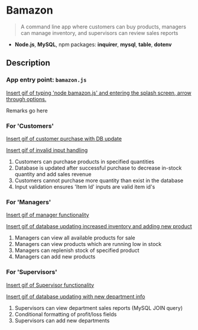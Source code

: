 # Bamazon

> A command line app where customers can buy products, managers can manage inventory, and supervisors can review sales reports

* **Node.js**, **MySQL**, npm packages: **inquirer**, **mysql**, **table**, **dotenv**

## Description

### App entry point: ```bamazon.js```

[Insert gif of typing 'node bamazon.js' and entering the splash screen, arrow through options.]()

Remarks go here

### For 'Customers'

[Insert gif of customer purchase with DB update]()

[Insert gif of invalid input handling]()

1. Customers can purchase products in specified quantities
2. Database is updated after successful purchase to decrease in-stock quantity and add sales revenue
3. Customers cannot purchase more quantity than exist in the database
4. Input validation ensures 'Item Id' inputs are valid item id's

### For 'Managers'

[Insert gif of manager functionality]()

[Insert gif of database updating increased inventory and adding new product]()

1. Managers can view all available products for sale
2. Managers can view products which are running low in stock
3. Managers can replenish stock of specified product
4. Managers can add new products

### For 'Supervisors'

[Insert gif of Supervisor functionality]()

[Insert gif of database updating with new department info]()

1. Supervisors can view department sales reports (MySQL JOIN query)
2. Conditional formatting of profit/loss fields
3. Supervisors can add new departments